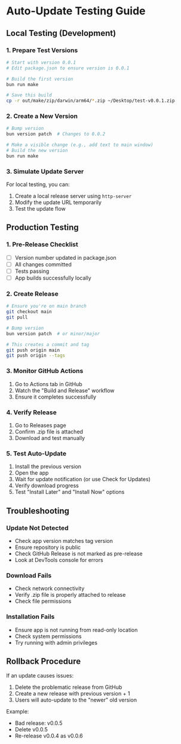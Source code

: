 # Auto-Update Testing Guide

## Local Testing (Development)

### 1. Prepare Test Versions

```bash
# Start with version 0.0.1
# Edit package.json to ensure version is 0.0.1

# Build the first version
bun run make

# Save this build
cp -r out/make/zip/darwin/arm64/*.zip ~/Desktop/test-v0.0.1.zip
```

### 2. Create a New Version

```bash
# Bump version
bun version patch  # Changes to 0.0.2

# Make a visible change (e.g., add text to main window)
# Build the new version
bun run make
```

### 3. Simulate Update Server

For local testing, you can:
1. Create a local release server using `http-server`
2. Modify the update URL temporarily
3. Test the update flow

## Production Testing

### 1. Pre-Release Checklist

- [ ] Version number updated in package.json
- [ ] All changes committed
- [ ] Tests passing
- [ ] App builds successfully locally

### 2. Create Release

```bash
# Ensure you're on main branch
git checkout main
git pull

# Bump version
bun version patch  # or minor/major

# This creates a commit and tag
git push origin main
git push origin --tags
```

### 3. Monitor GitHub Actions

1. Go to Actions tab in GitHub
2. Watch the "Build and Release" workflow
3. Ensure it completes successfully

### 4. Verify Release

1. Go to Releases page
2. Confirm .zip file is attached
3. Download and test manually

### 5. Test Auto-Update

1. Install the previous version
2. Open the app
3. Wait for update notification (or use Check for Updates)
4. Verify download progress
5. Test "Install Later" and "Install Now" options

## Troubleshooting

### Update Not Detected
- Check app version matches tag version
- Ensure repository is public
- Check GitHub Release is not marked as pre-release
- Look at DevTools console for errors

### Download Fails
- Check network connectivity
- Verify .zip file is properly attached to release
- Check file permissions

### Installation Fails
- Ensure app is not running from read-only location
- Check system permissions
- Try running with admin privileges

## Rollback Procedure

If an update causes issues:

1. Delete the problematic release from GitHub
2. Create a new release with previous version + 1
3. Users will auto-update to the "newer" old version

Example:
- Bad release: v0.0.5
- Delete v0.0.5
- Re-release v0.0.4 as v0.0.6
